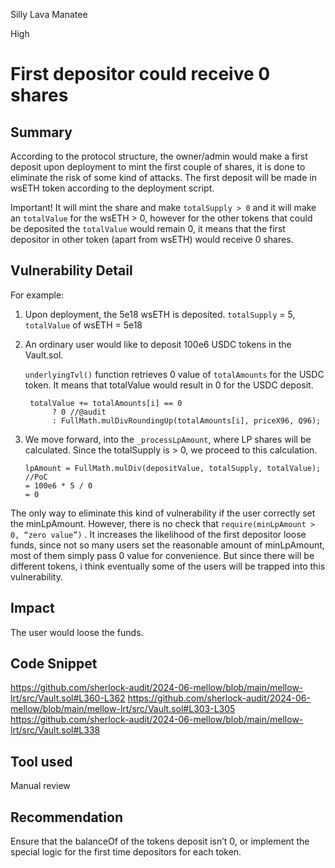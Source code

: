 Silly Lava Manatee

High

# First depositor could receive 0 shares

## Summary

According to the protocol structure, the owner/admin would make a first deposit upon deployment to mint the first couple of shares, it is done to eliminate the risk of some kind of attacks. The first deposit will be made in wsETH token according to the deployment script.

Important! It will mint the share and make `totalSupply > 0` and it will make an `totalValue` for the wsETH > 0, however for the other tokens that could be deposited the `totalValue` would remain 0, it means that the first depositor in other token (apart from wsETH) would receive 0 shares.

## Vulnerability Detail

For example:

1. Upon deployment, the 5e18 wsETH is deposited. `totalSupply` = 5, `totalValue` of wsETH = 5e18
2. An ordinary user would like to deposit 100e6 USDC tokens in the Vault.sol.
    
    `underlyingTvl()` function retrieves 0 value of `totalAmounts` for the USDC token. It means that totalValue would result in 0 for the USDC deposit.
    
    ```solidity
     totalValue += totalAmounts[i] == 0 
          ? 0 //@audit 
          : FullMath.mulDivRoundingUp(totalAmounts[i], priceX96, Q96); 
    
    ```
    
3. We move forward, into the `_processLpAmount`, where LP shares will be calculated. Since the totalSupply is > 0, we proceed to this calculation.
    
    ```solidity
    lpAmount = FullMath.mulDiv(depositValue, totalSupply, totalValue);
    //PoC
    = 100e6 * 5 / 0
    = 0
    ```
    

The only way to eliminate this kind of vulnerability if the user correctly set the minLpAmount. However, there is no check that `require(minLpAmount > 0, “zero value”)` . It increases the likelihood of the first depositor loose funds, since not so many users set the reasonable amount of minLpAmount, most of them simply pass 0 value for convenience. But since there will be different tokens, i think eventually some of the users will be trapped into this vulnerability.

## Impact
The user would loose the funds.

## Code Snippet
https://github.com/sherlock-audit/2024-06-mellow/blob/main/mellow-lrt/src/Vault.sol#L360-L362
https://github.com/sherlock-audit/2024-06-mellow/blob/main/mellow-lrt/src/Vault.sol#L303-L305
https://github.com/sherlock-audit/2024-06-mellow/blob/main/mellow-lrt/src/Vault.sol#L338

## Tool used
Manual review

## Recommendation

Ensure that the balanceOf of the tokens deposit isn’t 0, or implement the special logic for the first time depositors for each token.